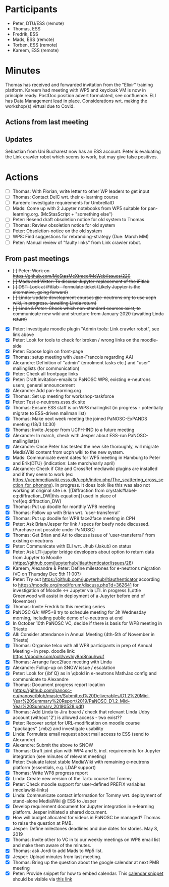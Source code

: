 
# Participants

* Peter, DTU/ESS (remote)
* Thomas, ESS
* Fredrik, ESS
* Mads, ESS (remote)
* Torben, ESS (remote)
* Kareem, ESS (remote)

# Minutes
Thomas has received and forwarded invitation from the "Elixir" training platform. Kareem had meeting with WP5 and keycloak VM is now in principle ready.
PostDoc position advert formulated, see confluence. ELI has Data Management lead in place. Considerations wrt. making the workshop(s) virtual due to Covid.

## Actions from last meeting

## Updates
Sebastian from Uni Bucharest now has an ESS account. Peter is evaluating the Link crawler robot which seems to work, but may give false positives.

# Actions
- [ ] Thomas: With Florian, write letter to other WP leaders to get input 
- [ ] Thomas: Contact DeIC wrt. their e-learning course
- [ ] Kareem: Investigate requirements for UmbrellaID
- [ ] Mads: Come up with 2 Jupyter notebooks from WP5 suitable for pan-learning.org. (McStasScript + "something else")
- [ ] Peter: Resend draft obsoletion notice for old system to Thomas
- [ ] Thomas: Review obsoletion notice for old system
- [ ] Peter: Obsoletion-notice on the old system
- [ ] WP8: Find suggestions for rebranding-strategy (Due: March MM)
- [ ] Peter: Manual review of "faulty links" from Link crawler robot.

## From past meetings
- ~~[ ] Peter: Work on https://github.com/McStasMcXtrace/McWeb/issues/220~~
- ~~[ ] Mads and Viktor: To discuss Jupyter-replacement of the iFitlab~~
- ~~[ ] DST: Look at iFitlab - formulate ticket (Likely Jupyter is the alternative, going forward)~~
- ~~[ ] Linda: Update development courses @e-neutrons.org to use ucph wiki, in progress. (awaiting Linda return)~~
- ~~[ ] Linda & Peter: Check which non-standard courses exist, to communicate new wiki and structure from January 2020 (awaiting Linda return)~~
- [X] Peter: Investigate moodle plugin "Admin tools: Link crawler robot", see link above
- [X] Peter: Look for tools to check for broken / wrong links on the moodle-side
- [X] Peter: Expose login on front-page
- [X] Thomas: setup meeting with Jean-Francois regarding AAI 
- [X] Alexandre:  Definition of "admin" (enrolment tasks etc.) and "user" mailinglists (for communication)
- [X] Peter: Check all frontpage links
- [X] Peter: Draft invitation-emails to PaNOSC WP8, existing e-neutrons users, general announcement
- [X] Alexandre: Add pan-learning.org
- [X] Thomas: Set up meeting for workshop-taskforce
- [X] Peter: Test e-neutrons.esss.dk site
- [X] Thomas: Ensure ESS staff is on WP8 mailinglist (in progress - potentially migrate to ESS-driven mailman list)
- [X] Thomas: Make next week meeting the joined PaNOSC-ExPANDS meeting (18/3 14:30)
- [X] Thomas: Invite Jesper from UCPH-IND to a future meeting
- [X] Alexandre: In march, check with Jesper about ESS-run PaNOSC-mailinglist(s)
- [X] Alexandre: Once Peter has tested the new site thoroughly, will migrate MediaWiki content from ucph wiki to the new system.
- [X] Mads: Communicate event dates for WP5 meeting in Hamburg to Peter and Erik(DTU) (indication: Late march/early april)
- [X] Alexandre: Check if Cite and CrossRef mediawiki plugins are installed and if they seem to work (ex: https://ucphmediawiki.esss.dk/ucph/index.php/The_scattering_cross_section_for_phonons). In progress. It does look like this was also not working at original site i.e. [[Diffraction from crystals#label-eq:diffraction_DW|this equation]] used in place of \ref{eq:diffraction_DW}
- [X] Thomas: Put up doodle for monthly WP8 meeting
- [X] Thomas: Follow up with Brian wrt. 'user-transferral'
- [X] Thomas: Put up doodle for WP8 face2face meeting in CPH
- [X] Peter: Ask Brian/Jesper for link / specs for beefy node discussed. (Purchase not possible under PaNOSC)
- [X] Thomas: Get Brian and Ari to discuss issue of 'user-transferral' from existing e-neutrons
- [X] Peter: Communicate with ELI wrt. Jhub (Jakub) on status
- [X] Peter: Ask LTI-jupyter bridge developers about option to return data from Jupyter to Moodle (https://github.com/jupyterhub/ltiauthenticator/issues/28)
- [X] Kareem, Alexandre & Peter: Define milestones for e-neutrons migration (VC on Thursday Dec 5th 11:00?)
- [X] Peter: Try out https://github.com/jupyterhub/ltiauthenticator according to https://moodle.org/mod/forum/discuss.php?d=362641 for investigation of Moodle <-> Jupyter via LTI. in progress (Lottie Greenwood will assist in deployment of a Jupyter before end of November)
- [X] Thomas: Invite Fredrik to this meeting series
- [X] PaNOSC GA: WP5+8 try to schedule meeting for 3h Wednesday morning, including public demo of e-neutrons at end
- [X] In October 10th PaNOSC VC, decide if there is basis for WP8 meeting in Trieste
- [X] All: Consider attendance in Annual Meeting (4th-5th of November in Trieste)
- [X] Thomas: Organise telco with all WP8 participants in prep of Annual Meeting - in prep. doodle link: https://doodle.com/poll/vvvhiy8m8nauhwuf
- [X] Thomas: Arrange face2face meeting with Linda
- [X] Alexandre: Follup-up on SNOW issue / escalation 
- [X] Peter: Look for {\bf Q} as in \qbold in e-neutrons MathJax config and communicate to Alexandre
- [X] Thomas: Document progress report location (https://github.com/panosc-eu/panosc/blob/master/Submitted%20Deliverables/D1.2%20Mid-Year%20Summary%20Report/2019/PaNOSC_D1.2_Mid-Year%20Summary_20190528.pdf)
- [X] Thomas: Add Linda to Jira board / check that relevant Linda Udby account (without '2') is allowed access - two exist??
- [X] Peter: Recover script for URL-modification on moodle course "packages" (.mbz) and investigate usability
- [X] Linda: Formulate email request about mail access to ESS (send to Alexandre)
- [X] Alexandre: Submit the above to SNOW
- [X] Thomas: Draft joint plan with WP4 and 5, incl. requirements for Jupyter integration (see minutes of relevant meeting)
- [X] Peter: Evaluate latest stable MediaWiki with remaining e-neutrons platform (essentials, e.g. LDAP support)
- [X] Thomas: Write WP8 progress report
- [x] Linda: Create new version of the Tartu course for Tommy
- [x] Peter: Check moodle support for user-defined PREFIX variables (mediawiki-links)
- [x] Linda: Communicate contact information for Tommy wrt. deployment of stand-alone MediaWiki @ ESS to Jesper
- [x] Develop requirement document for Jupyter integration in e-learning platform. Jesper initiated a shared document.
- [x] How will budget allocated for videos in PaNOSC be managed? Thomas to raise the question at PMB.    
- [x] Jesper: Define milestones deadlines and due dates for stories. May 8, 2019
- [x] Thomas: Invite other to VC in to our weekly meetings on WP8 email list and make them aware of the minutes.
- [x] Thomas: ask Jordi to add Mads to Wp5 list.
- [x] Jesper: Upload minutes from last meeting.
- [x] Thomas: Bring up the question about the google calendar at next PMB meeting
- [x] Peter: Provide snippet for how to embed calendar.
        This [calendar snippet](snippets/PaNOSC-Calendar.html) should be visible via [this link](http://htmlpreview.github.io/?https://github.com/panosc-eu/panosc/blob/master/Work%20Packages/WP8%20User%20Training/MeetingMinutes/snippets/PaNOSC-Calendar.html)
